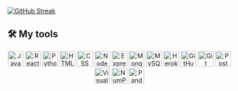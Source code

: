 [![GitHub Streak](https://github-readme-streak-stats.herokuapp.com/?user=ParanoidAndroid19)](https://git.io/streak-stats)

## 🛠️ My tools

<p align="center">
  <img alt="JavaScript" src="https://img.shields.io/badge/JavaScript%20-%23F7DF1E.svg?logo=javascript&logoColor=black" width="auto" height="35">
  <img alt="React" src="https://img.shields.io/badge/React%20-%2320232a.svg?logo=react&logoColor=%2361DAFB" width="auto" height="35">
  <img alt="Python" src="https://img.shields.io/badge/Python%20-%2314354C.svg?logo=python&logoColor=white" width="auto" height="35">
  <img alt="HTML" src="https://img.shields.io/badge/HTML%20-%23E34F26.svg?logo=html5&logoColor=white" width="auto" height="35">
  <img alt="CSS" src="https://img.shields.io/badge/CSS%20-%231572B6.svg?logo=css3&logoColor=white" width="auto" height="35">
  <img alt="NodeJS" src="https://img.shields.io/badge/Node.js%20-%2343853D.svg?logo=node.js&logoColor=white" width="auto" height="35">
  <img alt="Express.js" src="https://img.shields.io/badge/Express.js%20-%23404d59.svg?logo=express&logoColor=white" width="auto" height="35">
  <img alt="MongoDB" src ="https://img.shields.io/badge/MongoDB-%234ea94b.svg?logo=mongodb&logoColor=white" width="auto" height="35">
  <img alt="MySQL" src="https://img.shields.io/badge/MySQL-%2300f.svg?logo=mysql&logoColor=white" width="auto" height="35">
  <img alt="Heroku" src="https://img.shields.io/badge/Heroku%20-%23430098.svg?logo=heroku&logoColor=white" width="auto" height="35">
  <img alt="GitHub Pages" src="https://img.shields.io/badge/GitHub%20Pages-%23327FC7.svg?logo=github&logoColor=white" width="auto" height="35">
  <img alt="Git" src="https://img.shields.io/badge/Git%20-%23F05033.svg?logo=git&logoColor=white" width="auto" height="35">
  <img alt="Postman" src="https://img.shields.io/badge/Postman-FF6C37?logo=postman&logoColor=white" width="auto" height="35">
  <img alt="Visual Studio Code" src="https://img.shields.io/badge/Visual%20Studio%20Code-0078d7.svg?logo=visual-studio-code&logoColor=white" width="auto" height="35">
  <img alt="NumPy" src="https://img.shields.io/badge/Numpy%20-%23013243.svg?logo=numpy&logoColor=white" width="auto" height="35">
  <img alt="Pandas" src="https://img.shields.io/badge/Pandas%20-%23150458.svg?logo=pandas&logoColor=white" width="auto" height="35">
</p>

<!--
<a target="_blank" href="https://github.com/anuraghazra/github-readme-stats">
  <img align="left" src="https://github-readme-stats.vercel.app/api?username=ParanoidAndroid19&count_private=true&show_icons=true&hide=stars&include_all_commits=true&hide_rank=true&bg_color=ffffff00&hide_border=true&icon_color=805AD5&text_color=718096" />
</a>
-->

